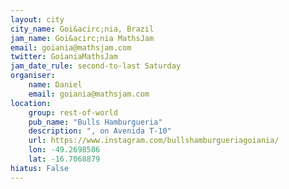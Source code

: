 ```yaml
---
layout: city                                           
city_name: Goi&acirc;nia, Brazil                                                           
jam_name: Goi&acirc;nia MathsJam
email: goiania@mathsjam.com
twitter: GoianiaMathsJam
jam_date_rule: second-to-last Saturday
organiser:
    name: Daniel
    email: goiania@mathsjam.com
location:
    group: rest-of-world
    pub_name: "Bulls Hamburgueria"
    description: ", on Avenida T-10"
    url: https://www.instagram.com/bullshamburgueriagoiania/
    lon: -49.2698586
    lat: -16.7068879
hiatus: False
---
```

